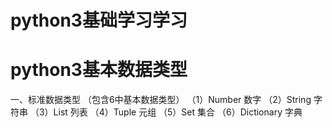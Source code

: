 # python3基础学习学习
python3基本数据类型
=====
一、标准数据类型 （包含6中基本数据类型）
  （1）Number 数字
  （2）String 字符串
  （3）List 列表
  （4）Tuple 元组
  （5）Set 集合
  （6）Dictionary 字典
  
